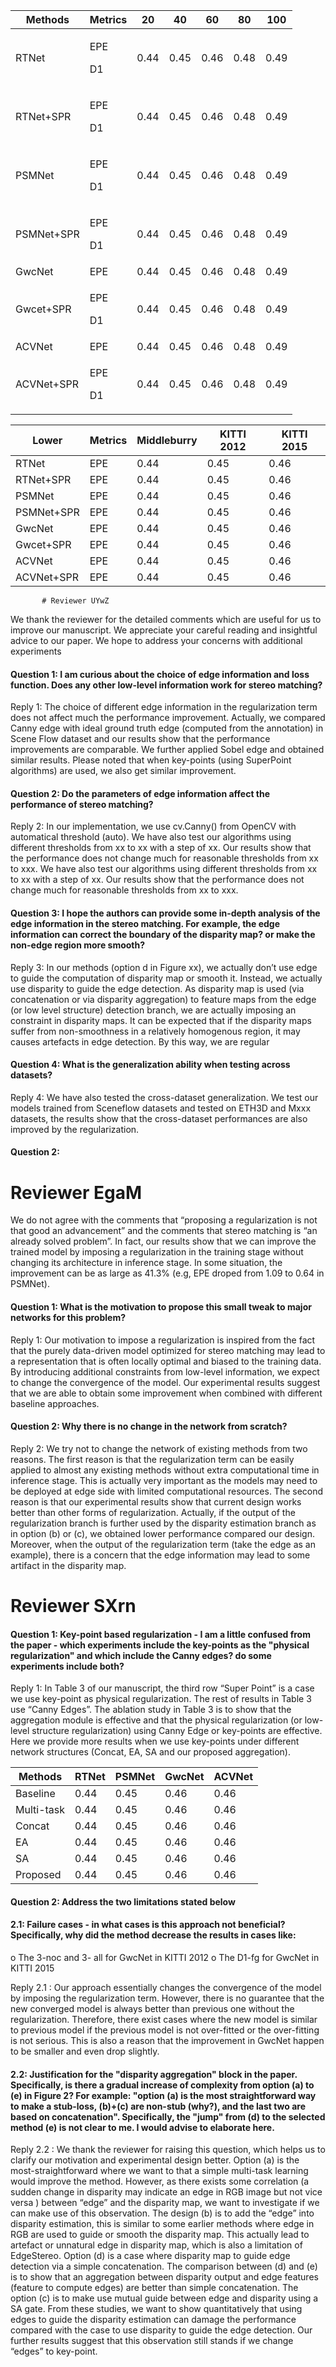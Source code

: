             
|Methods|Metrics |20 | 40 | 60 | 80 | 100  
---- | ---- |---- |---- |---- | ----|---- 
RTNet|<p> EPE <p> D1  | 0.44 | 0.45| 0.46| 0.48| 0.49| 0.5 
RTNet+SPR|<p> EPE <p> D1 | 0.44 | 0.45| 0.46| 0.48| 0.49| 0.5  
PSMNet|<p> EPE <p> D1 | 0.44 | 0.45| 0.46| 0.48| 0.49| 0.5 
PSMNet+SPR|<p> EPE <p> D1  | 0.44 | 0.45| 0.46| 0.48| 0.49| 0.5  
GwcNet|EPE  | 0.44 | 0.45| 0.46| 0.48| 0.49| 0.5 
Gwcet+SPR|<p> EPE <p> D1  | 0.44 | 0.45| 0.46| 0.48| 0.49| 0.5  
ACVNet|EPE  | 0.44 | 0.45| 0.46| 0.48| 0.49| 0.5 
ACVNet+SPR|<p> EPE <p> D1  | 0.44 | 0.45| 0.46| 0.48| 0.49| 0.5  



|Lower |Metrics | Middleburry | KITTI 2012 | KITTI 2015
---- | ---- |---- |---- | ----
RTNet|EPE  | 0.44 | 0.45| 0.46 
RTNet+SPR|EPE  | 0.44 | 0.45| 0.46
PSMNet|EPE  | 0.44 | 0.45| 0.46
PSMNet+SPR|EPE  | 0.44 | 0.45| 0.46
GwcNet|EPE  | 0.44 | 0.45| 0.46
Gwcet+SPR|EPE  | 0.44 | 0.45| 0.46
ACVNet|EPE  | 0.44 | 0.45| 0.46
ACVNet+SPR|EPE  | 0.44 | 0.45| 0.46
            
           # Reviewer UYwZ

We thank the reviewer for the detailed comments which are useful for us to improve our manuscript. We appreciate your careful reading and insightful advice to our paper. We hope to address your concerns with additional experiments
            
#### Question 1: I am curious about the choice of edge information and loss function. Does any other low-level information work for stereo matching?
Reply 1: The choice of different edge information in the regularization term does not affect much the performance improvement. Actually, we compared Canny edge with ideal ground truth edge (computed from the annotation) in Scene Flow dataset and our results show that the performance improvements are comparable. We further applied Sobel edge and obtained similar results. Please noted that when key-points (using SuperPoint algorithms) are used, we also get similar improvement. 
           

#### Question 2: Do the parameters of edge information affect the performance of stereo matching?
Reply 2:  In our implementation, we use cv.Canny() from OpenCV with automatical threshold (auto). We have also test our algorithms using different thresholds from xx to xx with a step of xx. Our results show that the performance does not change much for reasonable thresholds from xx to xxx. We have also test our algorithms using different thresholds from xx to xx with a step of xx. Our results show that the performance does not change much for reasonable thresholds from xx to xxx.

#### Question 3: I hope the authors can provide some in-depth analysis of the edge information in the stereo matching. For example, the edge information can correct the boundary of the disparity map? or make the non-edge region more smooth?
Reply 3: In our methods (option d in Figure xx), we actually don’t use edge to guide the computation of disparity map or smooth it. Instead, we actually use disparity to guide the edge detection. As disparity map is used (via concatenation or via disparity aggregation) to feature maps from the edge (or low level structure) detection branch, we are actually imposing an constraint in disparity maps. It can be expected that if the disparity maps suffer from non-smoothness in a relatively homogenous region, it may causes artefacts in edge detection. By this way, we are regular

#### Question 4: What is the generalization ability when testing across datasets?
Reply 4: We have also tested the cross-dataset generalization. We test our models trained from Sceneflow datasets and tested on ETH3D and Mxxx datasets, the results show that the cross-dataset performances are also improved by the regularization. 
 
            
#### Question 2: 
            
# Reviewer EgaM

            
We do not agree with the comments that “proposing a regularization is not that good an advancement” and the comments that stereo matching is “an already solved problem”. In fact, our results show that we can improve the trained model by imposing a regularization in the training stage without changing its architecture in inference stage. In some situation, the improvement can be as large as 41.3% (e.g, EPE droped from 1.09 to 0.64 in PSMNet). 

#### Question 1: What is the motivation to propose this small tweak to major networks for this problem?
Reply 1: Our motivation to impose a regularization is inspired from the fact that the purely data-driven model optimized for stereo matching may lead to a representation that is often locally optimal and biased to the training data. By introducing additional constraints from low-level information, we expect to change the convergence of the model. Our experimental results suggest that we are able to obtain some improvement when combined with different baseline approaches. 
            
#### Question 2: Why there is no change in the network from scratch?
Reply 2: We try not to change the network of existing methods from two reasons. The first reason is that the regularization term can be easily applied to almost any existing methods without extra computational time in inference stage. This is actually very important as the models may need to be deployed at edge side with limited computational resources.  The second reason is that our experimental results show that current design works better than other forms of regularization. Actually, if the output of the regularization branch is further used by the disparity estimation branch as in option (b) or (c), we obtained lower performance compared our design. Moreover, when the output of the regularization term (take the edge as an example), there is a concern that the edge information may lead to some artifact in the disparity map. 



# Reviewer  SXrn
            
#### Question 1: Key-point based regularization - I am a little confused from the paper - which experiments include the key-points as the "physical regularization" and which include the Canny edges? do some experiments include both?
Reply 1: In Table 3 of our manuscript, the third row “Super Point” is a case we use key-point as physical regularization. The rest of results in Table 3 use “Canny Edges”. The ablation study in Table 3 is to show that the aggregation module is effective and that the physical regularization (or low-level structure regularization) using Canny Edge or key-points are effective. Here we provide more results when we use key-points under different network structures (Concat, EA, SA and our proposed aggregation).     
           
Methods|RTNet |PSMNet| GwcNet | ACVNet  
---- | ---- |---- |---- |----  
Baseline|     0.44 | 0.45| 0.46 | 0.46
Multi-task|  0.44 | 0.45| 0.46 | 0.46
Concat|  0.44 | 0.45| 0.46 | 0.46
EA|   0.44 | 0.45| 0.46 | 0.46
SA | 0.44 | 0.45| 0.46 | 0.46
Proposed|  0.44 | 0.45| 0.46 | 0.46
            
#### Question 2: Address the two limitations stated below
#### 2.1:	Failure cases - in what cases is this approach not beneficial? Specifically, why did the method decrease the results in cases like:
o	The 3-noc and 3- all for GwcNet in KITTI 2012
o	The D1-fg for GwcNet in KITTI 2015

Reply 2.1 : Our approach essentially changes the convergence of the model by imposing the regularization term. However, there is no guarantee that the new converged model is always better than previous one without the regularization. Therefore, there exist cases where the new model is similar to previous model if the previous model is not over-fitted or the over-fitting is not serious. This is also a reason that the improvement in GwcNet happen to be smaller and even drop slightly.

#### 2.2: Justification for the "disparity aggregation" block in the paper. Specifically, is there a gradual increase of complexity from option (a) to (e) in Figure 2? For example: "option (a) is the most straightforward way to make a stub-loss, (b)+(c) are non-stub (why?), and the last two are based on concatenation". Specifically, the "jump" from (d) to the selected method (e) is not clear to me. I would advise to elaborate here.

Reply 2.2 : We thank the reviewer for raising this question, which helps us to clarify our motivation and experimental design better. Option (a) is the most-straightforward where we want to that a simple multi-task learning would improve the method. However, as there exists some correlation (a sudden change in disparity may indicate an edge in RGB image but not vice versa ) between “edge” and the disparity map, we want to investigate if we can make use of this observation. The design (b) is to add the “edge” into disparity estimation, this is similar to some earlier methods where edge in RGB are used to guide or smooth the disparity map. This actually lead to artefact or unnatural edge in disparity map, which is also a limitation of EdgeStereo. Option (d) is a case where disparity map to guide edge detection via a simple concatenation. The comparison between (d) and (e) is to show that an aggregation between disparity output and edge features (feature to compute edges) are better than simple concatenation. The option (c) is to make use mutual guide between edge and disparity using a SA gate. From these studies, we want to show quantitatively that using edges to guide the disparity estimation can damage the performance compared with the case to use disparity to guide the edge detection. Our further results suggest that this observation still stands if we change “edges” to key-point. 
 

 





            
            
